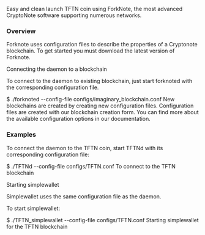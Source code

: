 Easy and clean launch TFTN coin using ForkNote, the most advanced CryptoNote software supporting numerous networks.

### Overview

Forknote uses configuration files to describe the properties of a Cryptonote blockchain. To get started you must download the latest version of Forknote.

Connecting the daemon to a blockchain

To connect to the daemon to existing blockchain, just start forknoted with the corresponding configuration file.

$ ./forknoted --config-file configs/imaginary_blockchain.conf New blockchains are created by creating new configuration files. Configuration files are created with our blockchain creation form. You can find more about the available configuration options in our documentation.

### Examples

To connect the daemon to the TFTN coin, start TFTNd with its corresponding configuration file:

$ ./TFTNd --config-file configs/TFTN.conf To connect to the TFTN blockchain 

Starting simplewallet

Simplewallet uses the same configuration file as the daemon.

To start simplewallet:

$ ./TFTN_simplewallet --config-file configs/TFTN.conf Starting simplewallet for the TFTN blockchain


